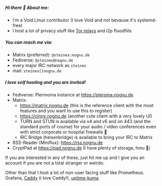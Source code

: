 ##### Hi there 👋 About me:

* I'm a Void Linux contributor (I love Void and *not* bevause it's systemd-free)
* I host a lot of privacy stuff like [Tor relays](https://nognu.de/tor) and i2p floodfiils

##### You can reach me via:

- Matrix (preferred): `@steinex:nognu.de`
- Fediverse: `@steinex@nognu.de`
- every major IRC network as `steinex`
- mail: `steinex[]nognu.de`

##### I love self hosting and you are invited!

- Fediverse: Plermoma instance at https://pleroma.nognu.de
- Matrix: 
  - https://matrix.nognu.de (this is the reference client with the most features and you want to use this to register)
  - https://cinny.nognu.de (another cute client with a very lovely UI)
  - TURN and STUN is available via v4 and v6 and on 443 (and the standard ports of course) for your audio / video conferences even with strict corporate or hospital firewalls 🙂
  - IRC Bridge (heisenbridge) is available to bring your IRC to Matrix
- RSS-Reader (Miniflux): https://rss.nognu.de
- CryptPad at https://pad.nognu.de (I have plenty of storage, hmu 🙂)

If you are interested in any of these, just hit me up and I give you an account if you are not a total stranger or weirdo.

Other than that I host a lot of non-user facing stuff like Prometheus. Grafana, [Caddy](https://caddyserver.com/)  (i love Caddy!), [uptime-kuma](https://github.com/louislam/uptime-kuma).
